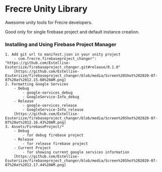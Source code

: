# Frecre Unity Library
Awesome unity tools for Frecre developers.

Good only for single firebase project and default instance creation.


### Installing and Using Firebase Project Manager

```
1. Add git url to manifest.json in your unity project
	- com.frecre.firebaseproject_changer": "https://github.com/Estellise-Esuteriize/firebaseproject_changer.git#release/0.1.0"
	[https://github.com/Estellise-Esuteriize/firebaseproject_changer/blob/media/Screen%20Shot%202020-07-07%20at%2012.15.08%20AM.png]
2. Formatting Google Services
	- Debug
		- google-services_debug
		- GoogleService-Info_debug
	- Release
		- google-services_release
		- GoogleService-Info_release
	[https://github.com/Estellise-Esuteriize/firebaseproject_changer/blob/media/Screen%20Shot%202020-07-07%20at%2012.16.43%20AM.png]
3. Assets/FirebaseProject/*
	- Debug
		- for debug firebase project
	- Release
		- for release firebase project
	- Current Project
		- for showing current google services information
	[https://github.com/Estellise-Esuteriize/firebaseproject_changer/blob/media/Screen%20Shot%202020-07-07%20at%2012.17.44%20AM.png]
```